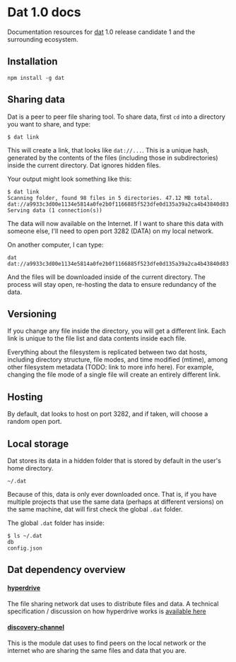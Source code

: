 # Dat 1.0 docs

Documentation resources for [dat](https://github.com/maxogden/dat) 1.0 release candidate 1 and the surrounding ecosystem.

## Installation

```
npm install -g dat
```

## Sharing data

Dat is a peer to peer file sharing tool. To share data, first `cd` into a directory you want to share, and type:

```
$ dat link
```

This will create a link, that looks like `dat://...`. This is a unique hash, generated by the contents of the files (including those in subdirectories) inside the current directory. Dat ignores hidden files.

Your output might look something like this:

```
$ dat link
Scanning folder, found 98 files in 5 directories. 47.12 MB total.
dat://a9933c3d00e1134e5814a0fe2b0f1166885f523dfe0d135a39a2ca4b43840d83
Serving data (1 connection(s))
```

The data will now available on the Internet. If I want to share this data with someone else, I'll need to open port 3282 (DATA) on my local network.

On another computer, I can type:

```
dat dat://a9933c3d00e1134e5814a0fe2b0f1166885f523dfe0d135a39a2ca4b43840d83
```

And the files will be downloaded inside of the current directory. The process will stay open, re-hosting the data to ensure redundancy of the data.

## Versioning

If you change any file inside the directory, you will get a different link. Each link is unique to the file list and data contents inside each file.

Everything about the filesystem is replicated between two dat hosts, including directory structure, file modes, and time modified (mtime), among other filesystem metadata (TODO: link to more info here). For example, changing the file mode of a single file will create an entirely different link.

## Hosting

By default, dat looks to host on port 3282, and if taken, will choose a random open port.

## Local storage

Dat stores its data in a hidden folder that is stored by default in the user's home directory.

```
~/.dat
```

Because of this, data is only ever downloaded once. That is, if you have multiple projects that use the same data (perhaps at different versions) on the same machine, dat will first check the global `.dat` folder.

The global `.dat` folder has inside:

```
$ ls ~/.dat
db
config.json
```

## Dat dependency overview

#### [hyperdrive](https://github.com/mafintosh/hyperdrive)

The file sharing network dat uses to distribute files and data. A technical specification / discussion on how hyperdrive works is [available here](https://github.com/mafintosh/hyperdrive/blob/master/SPECIFICATION.md)

#### [discovery-channel](https://github.com/maxogden/discovery-channel)

This is the module dat uses to find peers on the local network or the internet who are sharing the same files and data that you are.
